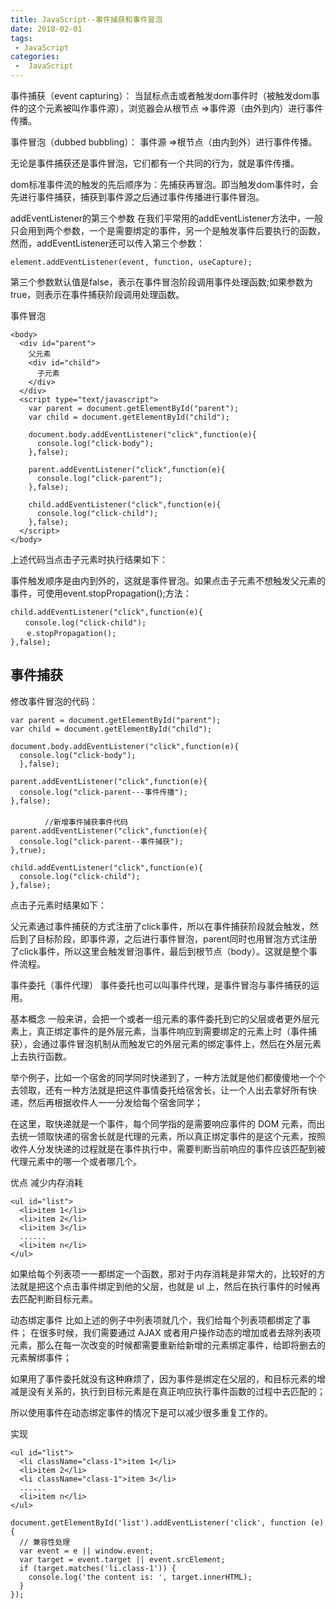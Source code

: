 ```yaml
---
title: JavaScript--事件捕获和事件冒泡
date: 2018-02-01
tags:
 - JavaScript
categories:
 -  JavaScript
---
```


事件捕获（event capturing）： 当鼠标点击或者触发dom事件时（被触发dom事件的这个元素被叫作事件源），浏览器会从根节点 =>事件源（由外到内）进行事件传播。

事件冒泡（dubbed bubbling）： 事件源 =>根节点（由内到外）进行事件传播。

无论是事件捕获还是事件冒泡，它们都有一个共同的行为，就是事件传播。

dom标准事件流的触发的先后顺序为：先捕获再冒泡。即当触发dom事件时，会先进行事件捕获，捕获到事件源之后通过事件传播进行事件冒泡。

addEventListener的第三个参数
在我们平常用的addEventListener方法中，一般只会用到两个参数，一个是需要绑定的事件，另一个是触发事件后要执行的函数，然而，addEventListener还可以传入第三个参数：

```
element.addEventListener(event, function, useCapture);
```

第三个参数默认值是false，表示在事件冒泡阶段调用事件处理函数;如果参数为true，则表示在事件捕获阶段调用处理函数。

事件冒泡

```
<body>
  <div id="parent">
    父元素
    <div id="child">
      子元素
    </div>
  </div>
  <script type="text/javascript">
    var parent = document.getElementById("parent");
    var child = document.getElementById("child");
    
    document.body.addEventListener("click",function(e){
      console.log("click-body");
    },false);

    parent.addEventListener("click",function(e){
      console.log("click-parent");
    },false);

    child.addEventListener("click",function(e){
      console.log("click-child");
    },false);
  </script>
</body>
```

上述代码当点击子元素时执行结果如下：



事件触发顺序是由内到外的，这就是事件冒泡。如果点击子元素不想触发父元素的事件，可使用event.stopPropagation();方法：

```
child.addEventListener("click",function(e){
　　console.log("click-child");
  　e.stopPropagation();
},false);
```

## 事件捕获

修改事件冒泡的代码：

```
var parent = document.getElementById("parent");
var child = document.getElementById("child");

document.body.addEventListener("click",function(e){
  console.log("click-body");
  },false);

parent.addEventListener("click",function(e){
  console.log("click-parent---事件传播");
},false);
    　　　　 
　　　　 //新增事件捕获事件代码
parent.addEventListener("click",function(e){
  console.log("click-parent--事件捕获");
},true);

child.addEventListener("click",function(e){
  console.log("click-child");
},false);
```

点击子元素时结果如下：



父元素通过事件捕获的方式注册了click事件，所以在事件捕获阶段就会触发，然后到了目标阶段，即事件源，之后进行事件冒泡，parent同时也用冒泡方式注册了click事件，所以这里会触发冒泡事件，最后到根节点（body）。这就是整个事件流程。

事件委托（事件代理）
事件委托也可以叫事件代理，是事件冒泡与事件捕获的运用。

基本概念
一般来讲，会把一个或者一组元素的事件委托到它的父层或者更外层元素上，真正绑定事件的是外层元素，当事件响应到需要绑定的元素上时（事件捕获），会通过事件冒泡机制从而触发它的外层元素的绑定事件上，然后在外层元素上去执行函数。

举个例子，比如一个宿舍的同学同时快递到了，一种方法就是他们都傻傻地一个个去领取，还有一种方法就是把这件事情委托给宿舍长，让一个人出去拿好所有快递，然后再根据收件人一一分发给每个宿舍同学；

在这里，取快递就是一个事件，每个同学指的是需要响应事件的 DOM 元素，而出去统一领取快递的宿舍长就是代理的元素，所以真正绑定事件的是这个元素，按照收件人分发快递的过程就是在事件执行中，需要判断当前响应的事件应该匹配到被代理元素中的哪一个或者哪几个。

优点
减少内存消耗

```
<ul id="list">
  <li>item 1</li>
  <li>item 2</li>
  <li>item 3</li>
  ......
  <li>item n</li>
</ul>
```

如果给每个列表项一一都绑定一个函数，那对于内存消耗是非常大的，比较好的方法就是把这个点击事件绑定到他的父层，也就是 ul 上，然后在执行事件的时候再去匹配判断目标元素。

动态绑定事件
比如上述的例子中列表项就几个，我们给每个列表项都绑定了事件；
在很多时候，我们需要通过 AJAX 或者用户操作动态的增加或者去除列表项元素，那么在每一次改变的时候都需要重新给新增的元素绑定事件，给即将删去的元素解绑事件；

如果用了事件委托就没有这种麻烦了，因为事件是绑定在父层的，和目标元素的增减是没有关系的，执行到目标元素是在真正响应执行事件函数的过程中去匹配的；

所以使用事件在动态绑定事件的情况下是可以减少很多重复工作的。

实现

```
<ul id="list">
  <li className="class-1">item 1</li>
  <li>item 2</li>
  <li className="class-1">item 3</li>
  ......
  <li>item n</li>
</ul>
```

```
document.getElementById('list').addEventListener('click', function (e) {
  // 兼容性处理
  var event = e || window.event;
  var target = event.target || event.srcElement;
  if (target.matches('li.class-1')) {
    console.log('the content is: ', target.innerHTML);
  }
});
```